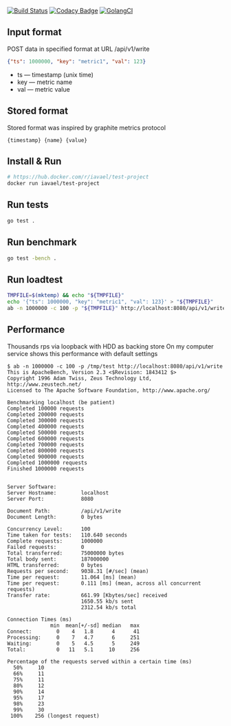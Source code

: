 [![Build Status](https://travis-ci.com/iavael/test-project.svg?branch=master)](https://travis-ci.com/iavael/test-project)
[![Codacy Badge](https://api.codacy.com/project/badge/Grade/32fa5514075a46d2b8e0605992baa3bd)](https://www.codacy.com/app/iavael/test-project?utm_source=github.com&amp;utm_medium=referral&amp;utm_content=iavael/test-project&amp;utm_campaign=Badge_Grade)
[![GolangCI](https://golangci.com/badges/github.com/iavael/test-project.svg)](https://golangci.com/r/github.com/iavael/test-project)

Input format
------------
POST data in specified format at URL /api/v1/write
```json
{"ts": 1000000, "key": "metric1", "val": 123}
```
  * ts — timestamp (unix time)
  * key — metric name
  * val — metric value

Stored format
-------------
Stored format was inspired by graphite metrics protocol

    {timestamp} {name} {value}

Install & Run
-------
```bash
# https://hub.docker.com/r/iavael/test-project
docker run iavael/test-project
```

Run tests
---------
```bash
go test .
```

Run benchmark
-------------
```bash
go test -bench .
```

Run loadtest
------------
```bash
TMPFILE=$(mktemp) && echo "${TMPFILE}" 
echo '{"ts": 1000000, "key": "metric1", "val": 123}' > "${TMPFILE}" 
ab -n 1000000 -c 100 -p "${TMPFILE}" http://localhost:8080/api/v1/write
```

Performance
-----------
Thousands rps via loopback with HDD as backing store
On my computer service shows this performance with default settings

    $ ab -n 1000000 -c 100 -p /tmp/test http://localhost:8080/api/v1/write
    This is ApacheBench, Version 2.3 <$Revision: 1843412 $>
    Copyright 1996 Adam Twiss, Zeus Technology Ltd, http://www.zeustech.net/
    Licensed to The Apache Software Foundation, http://www.apache.org/
    
    Benchmarking localhost (be patient)
    Completed 100000 requests
    Completed 200000 requests
    Completed 300000 requests
    Completed 400000 requests
    Completed 500000 requests
    Completed 600000 requests
    Completed 700000 requests
    Completed 800000 requests
    Completed 900000 requests
    Completed 1000000 requests
    Finished 1000000 requests
    
    
    Server Software:        
    Server Hostname:        localhost
    Server Port:            8080
    
    Document Path:          /api/v1/write
    Document Length:        0 bytes
    
    Concurrency Level:      100
    Time taken for tests:   110.640 seconds
    Complete requests:      1000000
    Failed requests:        0
    Total transferred:      75000000 bytes
    Total body sent:        187000000
    HTML transferred:       0 bytes
    Requests per second:    9038.31 [#/sec] (mean)
    Time per request:       11.064 [ms] (mean)
    Time per request:       0.111 [ms] (mean, across all concurrent requests)
    Transfer rate:          661.99 [Kbytes/sec] received
                            1650.55 kb/s sent
                            2312.54 kb/s total
    
    Connection Times (ms)
                  min  mean[+/-sd] median   max
    Connect:        0    4   1.8      4      41
    Processing:     0    7   4.7      6     251
    Waiting:        0    5   4.5      5     249
    Total:          0   11   5.1     10     256
    
    Percentage of the requests served within a certain time (ms)
      50%     10
      66%     11
      75%     11
      80%     12
      90%     14
      95%     17
      98%     23
      99%     30
     100%    256 (longest request)
